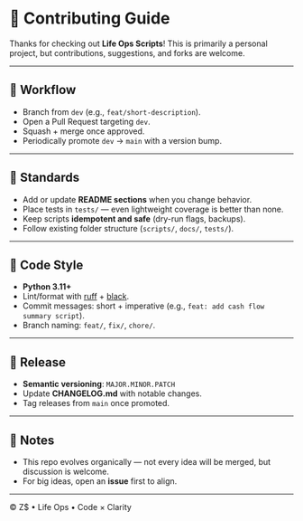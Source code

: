 # 🤝 Contributing Guide

Thanks for checking out **Life Ops Scripts**!
This is primarily a personal project, but contributions, suggestions, and forks are welcome.

---

## 🔄 Workflow
- Branch from `dev` (e.g., `feat/short-description`).
- Open a Pull Request targeting `dev`.
- Squash + merge once approved.
- Periodically promote `dev` → `main` with a version bump.

---

## 📌 Standards
- Add or update **README sections** when you change behavior.
- Place tests in `tests/` — even lightweight coverage is better than none.
- Keep scripts **idempotent and safe** (dry-run flags, backups).
- Follow existing folder structure (`scripts/`, `docs/`, `tests/`).

---

## 🧹 Code Style
- **Python 3.11+**
- Lint/format with [ruff](https://docs.astral.sh/ruff/) + [black](https://black.readthedocs.io/en/stable/).
- Commit messages: short + imperative (e.g., `feat: add cash flow summary script`).
- Branch naming: `feat/`, `fix/`, `chore/`.

---

## 🚀 Release
- **Semantic versioning**: `MAJOR.MINOR.PATCH`
- Update **CHANGELOG.md** with notable changes.
- Tag releases from `main` once promoted.

---

## 📜 Notes
- This repo evolves organically — not every idea will be merged, but discussion is welcome.
- For big ideas, open an **issue** first to align.

---

© Z$ • Life Ops • Code × Clarity
